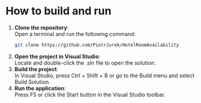 # How to build and run

1. **Clone the repository**:  
   Open a terminal and run the following command:
   ```bash
   git clone https://github.com/PiotrJurek/HotelRoomAvailability
   ```
2. **Open the project in Visual Studio**:  
   Locate and double-click the .sln file to open the solution.
3. **Build the project**:  
   In Visual Studio, press Ctrl + Shift + B or go to the Build menu and select Build Solution.
4. **Run the application**:  
   Press F5 or click the Start button in the Visual Studio toolbar.
